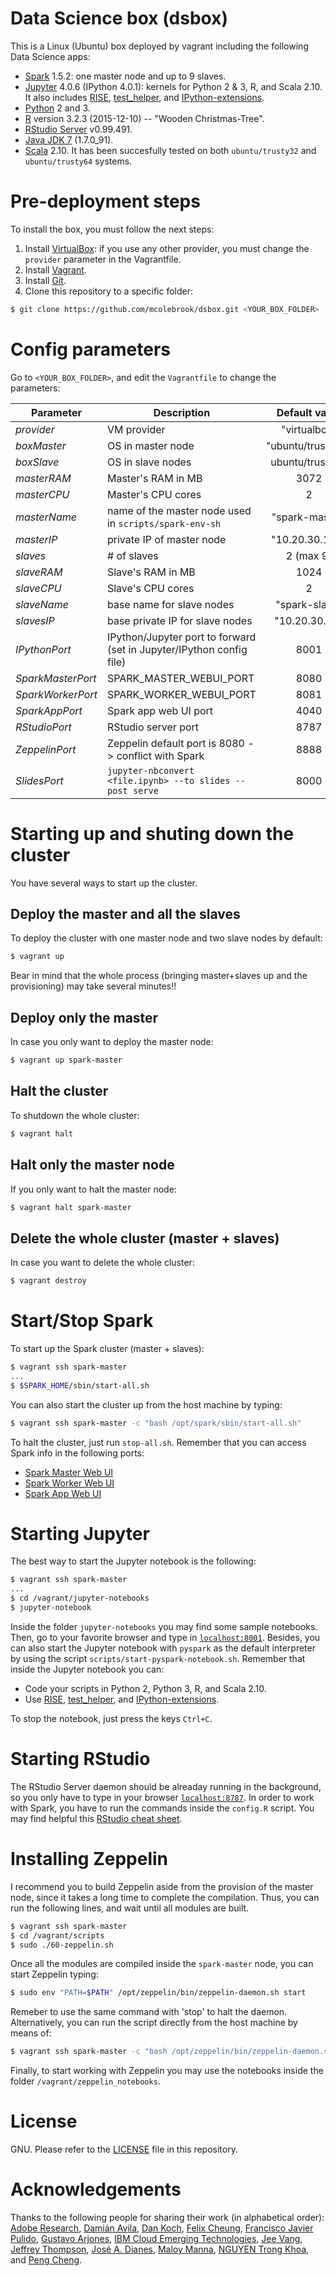 # Data Science box (dsbox)
This is a Linux (Ubuntu) box deployed by vagrant including the following Data Science apps:
- [Spark] 1.5.2: one master node and up to 9 slaves. 
- [Jupyter] 4.0.6 (IPython 4.0.1): kernels for Python 2 & 3, R, and Scala 2.10. It also includes [RISE], [test_helper], and [IPython-extensions].
- [Python] 2 and 3.
- [R] version 3.2.3 (2015-12-10) -- "Wooden Christmas-Tree".
- [RStudio Server] v0.99.491.
- [Java JDK 7] (1.7.0_91).
- [Scala] 2.10.
It has been succesfully tested on both `ubuntu/trusty32` and `ubuntu/trusty64` systems.

# Pre-deployment steps
To install the box, you must follow the next steps:

1. Install [VirtualBox]: if you use any other provider, you must change the `provider` parameter in the Vagrantfile.
2. Install [Vagrant].
3. Install [Git].
4. Clone this repository to a specific folder:
```sh 
$ git clone https://github.com/mcolebrook/dsbox.git <YOUR_BOX_FOLDER>
```

# Config parameters
Go to `<YOUR_BOX_FOLDER>`, and edit the `Vagrantfile` to change the parameters:

| Parameter  | Description | Default value |
|------------|-------------|:-------------:|
| *provider* | VM provider  | "virtualbox" |
| *boxMaster* | OS in master node | "ubuntu/trusty32" |
| *boxSlave* | OS in slave nodes | ubuntu/trusty32 |
| *masterRAM* | Master's RAM in MB | 3072 |
| *masterCPU* | Master's CPU cores | 2 |
| *masterName* | name of the master node used in `scripts/spark-env-sh` | "spark-master" |
| *masterIP* | private IP of master node | "10.20.30.100" |
| *slaves*| # of slaves | 2 (max 9) |
| *slaveRAM* | Slave's RAM in MB | 1024 |
| *slaveCPU* | Slave's CPU cores | 2 |
| *slaveName* | base name for slave nodes | "spark-slave" |
| *slavesIP* | base private IP for slave nodes | "10.20.30.10" |
| *IPythonPort* | IPython/Jupyter port to forward (set in Jupyter/IPython config file) | 8001 |
| *SparkMasterPort* | SPARK_MASTER_WEBUI_PORT | 8080 |
| *SparkWorkerPort* | SPARK_WORKER_WEBUI_PORT | 8081 |
| *SparkAppPort* | Spark app web UI port | 4040 |
| *RStudioPort* | RStudio server port | 8787 |
| *ZeppelinPort* | Zeppelin default port is 8080 -> conflict with Spark | 8888 |
| *SlidesPort* | `jupyter-nbconvert <file.ipynb> --to slides --post serve` | 8000 |

# Starting up and shuting down the cluster
You have several ways to start up the cluster.

## Deploy the master and all the slaves
To deploy the cluster with one master node and two slave nodes by default:
```sh 
$ vagrant up
```
Bear in mind that the whole process (bringing master+slaves up and the provisioning) may take several minutes!!

## Deploy only the master
In case you only want to deploy the master node:
```sh 
$ vagrant up spark-master
```

## Halt the cluster
To shutdown the whole cluster:
```sh
$ vagrant halt
```

## Halt only the master node
If you only want to halt the master node:
```sh
$ vagrant halt spark-master
```

## Delete the whole cluster (master + slaves)
In case you want to delete the whole cluster:
```sh
$ vagrant destroy
```

# Start/Stop Spark
To start up the Spark cluster (master + slaves):
```sh
$ vagrant ssh spark-master
...
$ $SPARK_HOME/sbin/start-all.sh
```
You can also start the cluster up from the host machine by typing:
```sh
$ vagrant ssh spark-master -c "bash /opt/spark/sbin/start-all.sh"
```
To halt the cluster, just run `stop-all.sh`.
Remember that you can access Spark info in the following ports:
- [Spark Master Web UI]
- [Spark Worker Web UI]
- [Spark App Web UI]

# Starting Jupyter
The best way to start the Jupyter notebook is the following:
```sh
$ vagrant ssh spark-master
...
$ cd /vagrant/jupyter-notebooks
$ jupyter-notebook
```
Inside the folder `jupyter-notebooks` you may find some sample notebooks.
Then, go to your favorite browser and type in [`localhost:8001`](http://localhost:8001).
Besides, you can also start the Jupyter notebook with `pyspark` as the default interpreter by using the script `scripts/start-pyspark-notebook.sh`.
Remember that inside the Jupyter notebook you can:
* Code your scripts in Python 2, Python 3, R, and Scala 2.10.
* Use [RISE], [test_helper], and [IPython-extensions].

To stop the notebook, just press the keys `Ctrl+C`.

# Starting RStudio
The RStudio Server daemon should be alreaday running in the background, so you only have to type in your browser [`localhost:8787`](http://localhost:8787). In order to work with Spark, you have to run the commands inside the `config.R` script. You may find helpful this [RStudio cheat sheet].

# Installing Zeppelin
I recommend you to build Zeppelin aside from the provision of the master node, since it takes a long time to complete the compilation.
Thus, you can run the following lines, and wait until all modules are built.
```sh
$ vagrant ssh spark-master
$ cd /vagrant/scripts
$ sudo ./60-zeppelin.sh
```
Once all the modules are compiled inside the `spark-master` node, you can start Zeppelin typing:
```sh
$ sudo env "PATH=$PATH" /opt/zeppelin/bin/zeppelin-daemon.sh start
```
Remeber to use the same command with 'stop' to halt the daemon.
Alternatively, you can run the script directly from the host machine by means of:
```sh
$ vagrant ssh spark-master -c "bash /opt/zeppelin/bin/zeppelin-daemon.sh start"
```
Finally, to start working with Zeppelin you may use the notebooks inside the folder `/vagrant/zeppelin_notebooks`.

# License
GNU. Please refer to the [LICENSE] file in this repository.

# Acknowledgements
Thanks to the following people for sharing their work (in alphabetical order): [Adobe Research], [Damián Avila], [Dan Koch], [Felix Cheung], [Francisco Javier Pulido], [Gustavo Arjones], [IBM Cloud Emerging Technologies], [Jee Vang], [Jeffrey Thompson], [José A. Dianes], [Maloy Manna], [NGUYEN Trong Khoa], and [Peng Cheng].

[Adobe Research]: https://github.com/adobe-research
[Damián Avila]: https://github.com/damianavila
[Dan Koch]: http://github.com/dmkoch
[Felix Cheung]: http://github.com/felixcheung
[Francisco Javier Pulido]: http://www.franciscojavierpulido.com
[Gustavo Arjones]: http://github.com/arjones
[IBM Cloud Emerging Technologies]: https://github.com/ibm-et
[Jee Vang]: https://github.com/vangj
[Jeffrey Thompson]: https://github.com/jkthompson/pyspark-pictures
[José A. Dianes]: https://github.com/jadianes
[Maloy Manna]: https://github.com/dnafrance
[NGUYEN Trong Khoa]: http://www.trongkhoanguyen.com
[Peng Cheng]: http://github.com/tribbloid

[Git]: https://git-scm.com/downloads
[IPython-extensions]: https://github.com/ipython-contrib/IPython-extensions
[Java JDK 7]: http://openjdk.java.net/projects/jdk7
[Jupyter]: http://jupyter.org
[LICENSE]: https://github.com/mcolebrook/dsbox/blob/master/LICENSE
[Python]: https://www.python.org
[R]: https://cran.r-project.org
[RISE]: https://github.com/damianavila/RISE
[RStudio Server]: https://www.rstudio.com/products/RStudio/#Server
[RStudio cheat sheet]: http://www.rstudio.com/wp-content/uploads/2016/01/rstudio-IDE-cheatsheet.pdf
[Scala]: http://www.scala-lang.org
[Spark]: http://spark.apache.org
[Spark Master Web UI]: http://localhost:8080
[Spark Worker Web UI]: http://localhost:8081
[Spark App Web UI]: http://localhost:4040
[test_helper]: https://github.com/hpec/test_helper
[Vagrant]: https://www.vagrantup.com
[VirtualBox]: https://www.virtualbox.org

